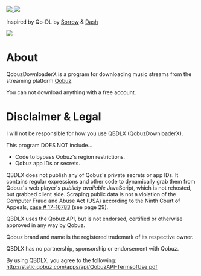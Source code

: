 <p style="align:center;">
  <a href="https://github.com/ImAiiR/QobuzDownloaderX">
    <img src="https://github.com/ImAiiR/QobuzDownloaderX/raw/master/QobuzDownloaderX/Resources/qbdlx.png?raw=true" />
  </a>
  <a href="https://ko-fi.com/I3I41A5DY">
    <img src="https://www.ko-fi.com/img/githubbutton_sm.svg" />
  </a>
</p>

Inspired by Qo-DL by <a href="https://github.com/Sorrow446">Sorrow</a> & <a href="https://github.com/DashLt">Dash</a>

<p style="align:center;">
  <a href="https://github.com/ImAiiR/QobuzDownloaderX/blob/master/-assets/QBDLX2.png?raw=true">
    <img src="https://github.com/ImAiiR/QobuzDownloaderX/blob/master/-assets/QBDLX2.png?raw=true" />
  </a>
</p>

# About
QobuzDownloaderX is a program for downloading music streams from the streaming platform <a href="https://qobuz.com/">Qobuz</a>.

You can not download anything with a free account.

# Disclaimer & Legal
I will not be responsible for how you use QBDLX (QobuzDownloaderX). 

This program DOES NOT include...
- Code to bypass Qobuz's region restrictions.
- Qobuz app IDs or secrets.

QBDLX does not publish any of Qobuz's private secrets or app IDs. It contains regular expressions and other code to dynamically grab them from Qobuz's web player's *publicly available*  JavaScript, which is not rehosted, but grabbed client side. Scraping public data is not a violation of the Computer Fraud and Abuse Act (USA) according to the Ninth Court of Appeals, [case # 17-16783](http://cdn.ca9.uscourts.gov/datastore/opinions/2019/09/09/17-16783.pdf) (see page 29). 

QBDLX uses the Qobuz API, but is not endorsed, certified or otherwise approved in any way by Qobuz.

Qobuz brand and name is the registered trademark of its respective owner.

QBDLX has no partnership, sponsorship or endorsement with Qobuz.

By using QBDLX, you agree to the following: http://static.qobuz.com/apps/api/QobuzAPI-TermsofUse.pdf
